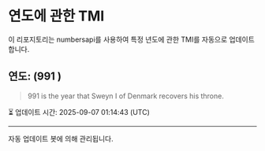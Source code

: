 
# 연도에 관한 TMI

이 리포지토리는 numbersapi를 사용하여 특정 년도에 관한 TMI를 자동으로 업데이트합니다.

## 연도: (991 )
> 991 is the year that Sweyn I of Denmark recovers his throne.

⏳ 업데이트 시간: 2025-09-07 01:14:43 (UTC)

---
자동 업데이트 봇에 의해 관리됩니다.
